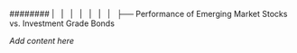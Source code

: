 ######## |   |   |   |   |   |   |   ├── Performance of Emerging Market Stocks vs. Investment Grade Bonds

*Add content here*